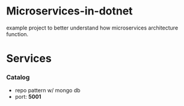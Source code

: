 # Microservices-in-dotnet

example project to better understand how microservices architecture function.


# Services

### Catalog

- repo pattern w/ mongo db
- port: **5001**